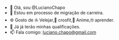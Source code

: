 - 👋 Olá, sou @LucianoChapo
- 👀 Estou em processo de migração de carreira.
- ⚙ Gosto de ⛵ Velejar,🦾 crosfit,🐲 Anime,🤓 aprender. 
- 💞️ Já já terão minhas qualificações.
- 📫 Fala comigo: luciano.chapo@gmail.com
